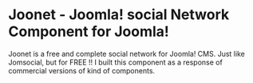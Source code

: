 # Joonet - Joomla! social Network Component for Joomla!

Joonet is a free and complete social network for Joomla! CMS. Just like Jomsocial, but for FREE !!
I built this component as a response of commercial versions of kind of components.
